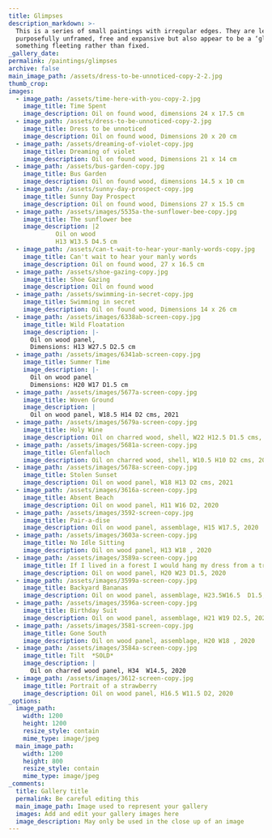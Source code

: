 ```yaml
---
title: Glimpses
description_markdown: >-
  This is a series of small paintings with irregular edges. They are left
  purposefully unframed, free and expansive but also appear to be a ‘glimpse’ of
  something fleeting rather than fixed.
_gallery_date:
permalink: /paintings/glimpses
archive: false
main_image_path: /assets/dress-to-be-unnoticed-copy-2-2.jpg
thumb_crop:
images:
  - image_path: /assets/time-here-with-you-copy-2.jpg
    image_title: Time Spent
    image_description: Oil on found wood, dimensions 24 x 17.5 cm
  - image_path: /assets/dress-to-be-unnoticed-copy-2.jpg
    image_title: Dress to be unnoticed
    image_description: Oil on found wood, Dimensions 20 x 20 cm
  - image_path: /assets/dreaming-of-violet-copy.jpg
    image_title: Dreaming of violet
    image_description: Oil on found wood, Dimensions 21 x 14 cm
  - image_path: /assets/bus-garden-copy.jpg
    image_title: Bus Garden
    image_description: Oil on found wood, dimensions 14.5 x 10 cm
  - image_path: /assets/sunny-day-prospect-copy.jpg
    image_title: Sunny Day Prospect
    image_description: Oil on found wood, Dimensions 27 x 15.5 cm
  - image_path: /assets/images/5535a-the-sunflower-bee-copy.jpg
    image_title: The sunflower bee
    image_description: |2
             Oil on wood
             H13 W13.5 D4.5 cm
  - image_path: /assets/can-t-wait-to-hear-your-manly-words-copy.jpg
    image_title: Can't wait to hear your manly words
    image_description: Oil on found wood, 27 x 16.5 cm
  - image_path: /assets/shoe-gazing-copy.jpg
    image_title: Shoe Gazing
    image_description: Oil on found wood
  - image_path: /assets/swimming-in-secret-copy.jpg
    image_title: Swimming in secret
    image_description: Oil on found wood, Dimensions 14 x 26 cm
  - image_path: /assets/images/6338ab-screen-copy.jpg
    image_title: Wild Floatation
    image_description: |-
      Oil on wood panel, 
      Dimensions: H13 W27.5 D2.5 cm
  - image_path: /assets/images/6341ab-screen-copy.jpg
    image_title: Summer Time
    image_description: |-
      Oil on wood panel
      Dimensions: H20 W17 D1.5 cm
  - image_path: /assets/images/5677a-screen-copy.jpg
    image_title: Woven Ground
    image_description: |
      Oil on wood panel, W18.5 H14 D2 cms, 2021
  - image_path: /assets/images/5679a-screen-copy.jpg
    image_title: Holy Wine
    image_description: Oil on charred wood, shell, W22 H12.5 D1.5 cms, 2021
  - image_path: /assets/images/5681a-screen-copy.jpg
    image_title: Glenfalloch
    image_description: Oil on charred wood, shell, W10.5 H10 D2 cms, 2021
  - image_path: /assets/images/5678a-screen-copy.jpg
    image_title: Stolen Sunset
    image_description: Oil on wood panel, W18 H13 D2 cms, 2021
  - image_path: /assets/images/3616a-screen-copy.jpg
    image_title: Absent Beach
    image_description: Oil on wood panel, H11 W16 D2, 2020
  - image_path: /assets/images/3592-screen-copy.jpg
    image_title: Pair-a-dise
    image_description: Oil on wood panel, assemblage, H15 W17.5, 2020
  - image_path: /assets/images/3603a-screen-copy.jpg
    image_title: No Idle Sitting
    image_description: Oil on wood panel, H13 W18 , 2020
  - image_path: /assets/images/3589a-screen-copy.jpg
    image_title: If I lived in a forest I would hang my dress from a tree
    image_description: Oil on wood panel, H20 W23 D1.5, 2020
  - image_path: /assets/images/3599a-screen-copy.jpg
    image_title: Backyard Bananas
    image_description: Oil on wood panel, assemblage, H23.5W16.5  D1.5, 2020
  - image_path: /assets/images/3596a-screen-copy.jpg
    image_title: Birthday Suit
    image_description: Oil on wood panel, assemblage, H21 W19 D2.5, 2020
  - image_path: /assets/images/3581-screen-copy.jpg
    image_title: Gone South
    image_description: Oil on wood panel, assemblage, H20 W18 , 2020
  - image_path: /assets/images/3584a-screen-copy.jpg
    image_title: Tilt  *SOLD*
    image_description: |
      Oil on charred wood panel, H34  W14.5, 2020
  - image_path: /assets/images/3612-screen-copy.jpg
    image_title: Portrait of a strawberry
    image_description: Oil on wood panel, H16.5 W11.5 D2, 2020
_options:
  image_path:
    width: 1200
    height: 1200
    resize_style: contain
    mime_type: image/jpeg
  main_image_path:
    width: 1200
    height: 800
    resize_style: contain
    mime_type: image/jpeg
_comments:
  title: Gallery title
  permalink: Be careful editing this
  main_image_path: Image used to represent your gallery
  images: Add and edit your gallery images here
  image_description: May only be used in the close up of an image
---
```

